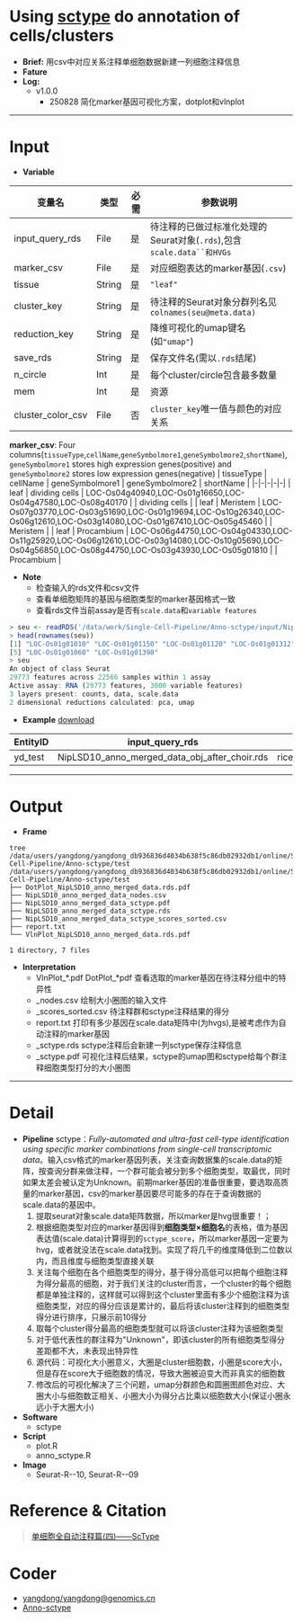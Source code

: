 # Using [sctype](https://github.com/IanevskiAleksandr/sc-type) do annotation of cells/clusters
- **Brief:** 用csv中对应关系注释单细胞数据新建一列细胞注释信息
- **Fature** 
- **Log:** 
  - v1.0.0
    - 250828 简化marker基因可视化方案，dotplot和vlnplot

---
# Input
- **Variable**

|变量名|类型|必需|参数说明|
|-|-|-|-|
|input_query_rds|File|是|待注释的已做过标准化处理的Seurat对象(`.rds`),包含`scale.data``和HVGs`|
|marker_csv|File|是|对应细胞表达的marker基因(`.csv`)|
|tissue|String|是|`"leaf"`|组织类型见`.csv`里面的第一列名`tissueType`|
|cluster_key|String|是|待注释的Seurat对象分群列名见`colnames(seu@meta.data)`|
|reduction_key|String|是|降维可视化的umap键名(如`"umap"`)|
|save_rds|String|是|保存文件名(需以`.rds`结尾)|
|n_circle|Int|是|每个cluster/circle包含最多数量|
|mem|Int|是|资源|
|cluster_color_csv|File|否|`cluster_key`唯一值与颜色的对应关系|

**marker_csv**: Four columns(`tissueType`,`cellName`,`geneSymbolmore1`,`geneSymbolmore2`,`shortName`), `geneSymbolmore1` stores high expression genes(positive) and `geneSymbolmore2` stores low expression genes(negative)
| tissueType | cellName | geneSymbolmore1 | geneSymbolmore2 | shortName |
|-|-|-|-|-|
| leaf | dividing cells | LOC-Os04g40940,LOC-Os01g16650,LOC-Os04g47580,LOC-Os08g40170 |  | dividing cells |
| leaf | Meristem | LOC-Os07g03770,LOC-Os03g51690,LOC-Os01g19694,LOC-Os10g26340,LOC-Os06g12610,LOC-Os03g14080,LOC-Os01g67410,LOC-Os05g45460 |  | Meristem |
| leaf | Procambium | LOC-Os06g44750,LOC-Os04g04330,LOC-Os11g25920,LOC-Os06g12610,LOC-Os03g14080,LOC-Os10g05690,LOC-Os04g56850,LOC-Os08g44750,LOC-Os03g43930,LOC-Os05g01810 |  | Procambium |

- **Note**
  - 检查输入的rds文件和csv文件
  - 查看单细胞矩阵的基因与细胞类型的marker基因格式一致
  - 查看rds文件当前assay是否有`scale.data`和`variable features`

```R
> seu <- readRDS('/data/work/Single-Cell-Pipeline/Anno-sctype/input/NipLSD10_anno_merged_data.rds')
> head(rownames(seu))
[1] "LOC-Os01g01010" "LOC-Os01g01150" "LOC-Os01g01120" "LOC-Os01g01312"
[5] "LOC-Os01g01060" "LOC-Os01g01390"
> seu
An object of class Seurat 
29773 features across 22566 samples within 1 assay 
Active assay: RNA (29773 features, 3000 variable features)
3 layers present: counts, data, scale.data
2 dimensional reductions calculated: pca, umap
```
- **Example** [download](https://github.com/ydgenomics/Annos/blob/main/Anno-sctype/v1.0.0/Anno-sctype_v1.0.0.csv)

| EntityID | input_query_rds | input_marker_csv | prefix | tissue | cluster_key | reduction_key | mem_sctype |
| --- | --- | --- | --- | --- | --- | --- | --- |
| yd_test | NipLSD10_anno_merged_data_obj_after_choir.rds | rice_leaf_marker0614.csv | rice | leaf | CHOIR_clusters_0.05 | CHOIR_P0_reduction_UMAP | 8 |

---
# Output
- **Frame**
```shell
tree /data/users/yangdong/yangdong_db936836d4034b638f5c86db02932db1/online/Single-Cell-Pipeline/Anno-sctype/test
/data/users/yangdong/yangdong_db936836d4034b638f5c86db02932db1/online/Single-Cell-Pipeline/Anno-sctype/test
├── DotPlot_NipLSD10_anno_merged_data.rds.pdf
├── NipLSD10_anno_merged_data_nodes.csv
├── NipLSD10_anno_merged_data_sctype.pdf
├── NipLSD10_anno_merged_data_sctype.rds
├── NipLSD10_anno_merged_data_sctype_scores_sorted.csv
├── report.txt
└── VlnPlot_NipLSD10_anno_merged_data.rds.pdf

1 directory, 7 files
```
- **Interpretation**
  - VlnPlot_*.pdf DotPlot_*pdf 查看选取的marker基因在待注释分组中的特异性
  - _nodes.csv 绘制大小圈图的输入文件
  - _scores_sorted.csv 待注释群和sctype注释结果的得分
  - report.txt 打印有多少基因在scale.data矩阵中(为hvgs),是被考虑作为自动注释的marker基因
  - _sctype.rds sctype注释后会新建一列sctype保存注释信息
  - _sctype.pdf 可视化注释后结果，sctype的umap图和sctype给每个群注释细胞类型打分的大小圈图

---
# Detail
- **Pipeline**
sctype：*Fully-automated and ultra-fast cell-type identification using specific marker combinations from single-cell transcriptomic data*。输入csv格式的marker基因列表，关注查询数据集的scale.data的矩阵，按查询分群来做注释，一个群可能会被分到多个细胞类型，取最优，同时如果太差会被认定为Unknown。前期marker基因的准备很重要，要选取高质量的marker基因，csv的marker基因要尽可能多的存在于查询数据的scale.data的基因中。
  1. 提取seurat对象scale.data矩阵数据，所以marker是hvg很重要！；
  2. 根据细胞类型对应的marker基因得到**细胞类型×细胞名**的表格，值为基因表达值(scale.data)计算得到的`sctype_score`，所以marker基因一定要为hvg，或者就没法在scale.data找到。实现了将几千的维度降低到二位数以内，而且维度与细胞类型直接关联
  3. 关注每个细胞在各个细胞类型的得分，基于得分高低可以把每个细胞注释为得分最高的细胞，对于我们关注的cluster而言，一个cluster的每个细胞都是单独注释的，这样就可以得到这个cluster里面有多少个细胞注释为该细胞类型，对应的得分应该是累计的，最后将该cluster注释到的细胞类型得分进行排序，只展示前10得分
  4. 取每个cluster得分最高的细胞类型就可以将该cluster注释为该细胞类型
  5. 对于低代表性的群注释为"Unknown"，即该cluster的所有细胞类型得分差距都不大，未表现出特异性
  6. 源代码：可视化大小圈意义，大圈是cluster细胞数，小圈是score大小，但是存在score大于细胞数的情况，导致大圈被迫变大而非真实的细胞数
  7. 修改后的可视化解决了三个问题，umap分群颜色和圆圈图颜色对应、大圈大小与细胞数正相关、小圈大小为得分占比乘以细胞数大小(保证小圈永远小于大圈大小)
- **Software**
  - sctype
- **Script**
  - plot.R
  - anno_sctype.R
- **Image**
  - Seurat-R--10, Seurat-R--09

# Reference & Citation
> [单细胞全自动注释篇(四)——ScType](https://mp.weixin.qq.com/s/hKBiZCHwDdoJOk0YChbtMA)

# Coder
- [yangdong/yangdong@genomics.cn](https://github.com/ydgenomics)
- [Anno-sctype](https://github.com/ydgenomics/Annos/tree/main/Anno-sctype)